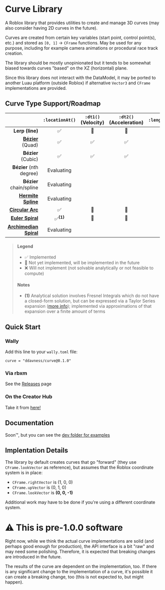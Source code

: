 # Curve Library

A Roblox library that provides utilities to create and manage 3D curves (may also consider having 2D curves in the future).

Curves are created from certain key variables (start point, control point(s), etc.) and stored as `[0, 1]` -> `CFrame` functions. May be used for any purpose, including for example camera animations or procedural race track creation.

The library should be mostly unopinionated but it tends to be somewhat biased towards curves "based" on the XZ (horizontal) plane.

Since this library does not interact with the DataModel, it may be ported to another Luau platform (outside Roblox) if alternative `Vector3` and `CFrame` implementations are provided.

## Curve Type Support/Roadmap

| | `:locationAt()` | `:dt1()` (Velocity) | `:dt2()` (Acceleration) | `:lengthAt()` |
|-:|:--------:|:--------------:|:------------------:|:-----------------:|
|**Lerp (line)**|✅|🚧|🚧|🚧|
|**[Bézier](https://en.wikipedia.org/wiki/B%C3%A9zier_curve)** (Quad)|✅|✅|✅|❌|
|**Bézier** (Cubic)|✅|✅|✅|❌|
|**Bézier** (nth degree)|Evaluating|
|**Bézier** chain/spline|Evaluating|
|**[Hermite Spline](https://en.wikipedia.org/wiki/Cubic_Hermite_spline)**|Evaluating|
|**[Circular Arc](https://en.wikipedia.org/wiki/Circular_arc)**|✅|🚧|🚧|🚧|
|**[Euler Spiral](https://en.wikipedia.org/wiki/Euler_spiral)**|✅<sup>**(1)**</sup>|🚧|🚧|🚧|
|**[Archimedian Spiral](https://en.wikipedia.org/wiki/Archimedean_spiral)**|Evaluating|

> #### Legend
> * ✅ Implemented
> * 🚧 Not yet implemented, will be implemented in the future
> * ❌ Will not implement (not solvable analytically or not feasible to compute)
> #### Notes
> * **(1)** Analytical solution involves Fresnel Integrals which do not have a closed-form solution, but can be expressed via a Taylor Series expansion ([more info](https://en.wikipedia.org/wiki/Fresnel_integral)); implemented via approximations of that expansion over a finite amount of terms

## Quick Start

### Wally

Add this line to your `wally.toml` file:

```
curve = "ddavness/curve@0.1.0"
```

### Via rbxm

See the [Releases](releases/) page

### On the Creator Hub

Take it from [here!](https://create.roblox.com/store/asset/105261616243936)

## Documentation

Soon™️, but you can see the [dev folder for examples](dev/samples/)

## Implentation Details

The library by default creates curves that go "forward" (they use `CFrame.lookVector` as reference), but assumes that the Roblox coordinate system is in place:
- `CFrame.rightVector` is (1, 0, 0)
- `CFrame.upVector` is (0, 1, 0)
- `CFrame.lookVector` is **(0, 0, -1)**

Additional work may have to be done if you're using a different coordinate system.

# ⚠️ This is pre-1.0.0 software

Right now, while we think the actual curve implementations are solid (and perhaps good enough for production), the API interface is a bit "raw" and may need some polishing. Therefore, it is expected that breaking changes are introduced in the future.

The results of the curve are dependent on the implementation, too. If there is any significant change to the implementation of a curve, it's possible it can create a breaking change, too (this is not expected to, but might happen).
